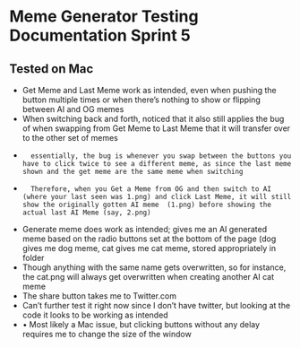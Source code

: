 # Meme Generator Testing Documentation Sprint 5
## Tested on Mac
- Get Meme and Last Meme work as intended, even when pushing the button multiple times or when there’s nothing to show or flipping between AI and OG memes
-   When switching back and forth, noticed that it also still applies the bug of when swapping from Get Meme to Last Meme that it will transfer over to the other set of memes
-       essentially, the bug is whenever you swap between the buttons you have to click twice to see a different meme, as since the last meme shown and the get meme are the same meme when switching
-       Therefore, when you Get a Meme from OG and then switch to AI (where your last seen was 1.png) and click Last Meme, it will still show the originally gotten AI meme  (1.png) before showing the actual last AI Meme (say, 2.png)
- Generate meme does work as intended; gives me an AI generated meme based on the radio buttons set at the bottom of the page (dog gives me dog meme, cat gives me cat meme, stored appropriately in folder
-   Though anything with the same name gets overwritten, so for instance, the cat.png will always get overwritten when creating another AI cat meme
- The share button takes me to Twitter.com
-   Can’t further test it right now since I don’t have twitter, but looking at the code it looks to be working as intended
- •	Most likely a Mac issue, but clicking buttons without any delay requires me to change the size of the window
